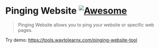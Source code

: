 # Pinging Website [![Awesome](https://cdn.rawgit.com/sindresorhus/awesome/d7305f38d29fed78fa85652e3a63e154dd8e8829/media/badge.svg)](https://github.com/sindresorhus/awesome)

>Pinging Website allows you to ping your website or specific web pages.

Try demo: https://tools.waytolearnx.com/pinging-website-tool
